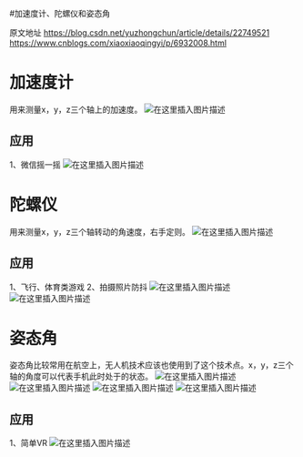 #加速度计、陀螺仪和姿态角
>  
 原文地址 https://blog.csdn.net/yuzhongchun/article/details/22749521 https://www.cnblogs.com/xiaoxiaoqingyi/p/6932008.html 


# 加速度计

用来测量x，y，z三个轴上的加速度。 <img src="https://raw.githubusercontent.com/Double2hao/xujiajia_blog/main/img/3180.png" alt="在这里插入图片描述">

## 应用

1、微信摇一摇 <img src="https://raw.githubusercontent.com/Double2hao/xujiajia_blog/main/img/3181.png" alt="在这里插入图片描述">

# 陀螺仪

用来测量x，y，z三个轴转动的角速度，右手定则。 <img src="https://raw.githubusercontent.com/Double2hao/xujiajia_blog/main/img/3182.png" alt="在这里插入图片描述">

## 应用

1、飞行、体育类游戏 2、拍摄照片防抖 <img src="https://raw.githubusercontent.com/Double2hao/xujiajia_blog/main/img/3183.png" alt="在这里插入图片描述"> <img src="https://raw.githubusercontent.com/Double2hao/xujiajia_blog/main/img/3184.png" alt="在这里插入图片描述">

# 姿态角

姿态角比较常用在航空上，无人机技术应该也使用到了这个技术点。x，y，z三个轴的角度可以代表手机此时处于的状态。 <img src="https://raw.githubusercontent.com/Double2hao/xujiajia_blog/main/img/3185.png" alt="在这里插入图片描述"> <img src="https://raw.githubusercontent.com/Double2hao/xujiajia_blog/main/img/3186.png" alt="在这里插入图片描述"> <img src="https://raw.githubusercontent.com/Double2hao/xujiajia_blog/main/img/3187.png" alt="在这里插入图片描述"> <img src="https://raw.githubusercontent.com/Double2hao/xujiajia_blog/main/img/3188.png" alt="在这里插入图片描述">

## 应用

1、简单VR <img src="https://raw.githubusercontent.com/Double2hao/xujiajia_blog/main/img/3189.png" alt="在这里插入图片描述">